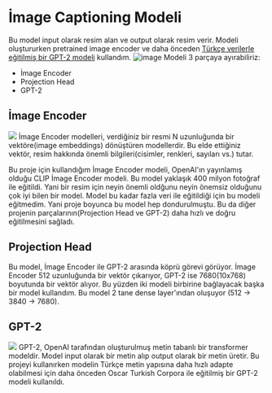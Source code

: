 # İmage Captioning Modeli
Bu model input olarak resim alan ve output olarak resim verir.
Modeli oluştururken pretrained image encoder ve daha önceden [Türkçe verilerle eğitilmiş bir GPT-2 modeli](https://huggingface.co/redrussianarmy/gpt2-turkish-cased) kullandım.
![image](https://user-images.githubusercontent.com/77508537/184653010-23384f2f-e8aa-4afc-a6c2-90103a8ba3d8.png)
Modeli 3 parçaya ayırabiliriz:
- İmage Encoder
- Projection Head
- GPT-2

## İmage Encoder
<img src="../../main/images/clip_image_encoder.jpg">
İmage  Encoder modelleri, verdiğiniz bir resmi N uzunluğunda bir vektöre(image embeddings) dönüştüren modellerdir. Bu elde ettiğiniz vektör, resim hakkında önemli bilgileri(cisimler, renkleri, sayıları vs.) tutar.

Bu proje için kullandığım İmage Encoder modeli, OpenAI'ın yayınlamış olduğu CLIP İmage Encoder modeli. Bu model yaklaşık 400 milyon fotoğraf ile eğitildi. Yani bir resim için neyin önemli oldğunu neyin önemsiz olduğunu çok iyi bilen bir model. Model bu kadar fazla veri ile eğitildiği için bu modeli eğitmedim. Yani proje boyunca bu model hep dondurulmuştu. Bu da diğer projenin parçalarının(Projection Head ve GPT-2) daha hızlı ve doğru eğitilmesini sağladı.

## Projection Head
Bu model, İmage Encoder ile GPT-2 arasında köprü görevi görüyor. İmage Encoder 512 uzunluğunda bir vektör çıkarıyor, GPT-2 ise 7680(10x768) boyutunda bir vektör alıyor. Bu yüzden iki modeli birbirine bağlayacak başka bir model kullandım. Bu model 2 tane dense layer'ından oluşuyor (512 -> 3840 -> 7680). 

## GPT-2 
<img src="../../main/images/GPT-2.gif">
GPT-2, OpenAI tarafından oluşturulmuş metin tabanlı bir transformer modeldir. Model input olarak bir metin alıp output olarak bir metin üretir. Bu projeyi kullanırken modelin Türkçe metin yapısına daha hızlı adapte olabilmesi için daha önceden
Oscar Turkish Corpora ile eğitilmiş bir GPT-2 modeli kullanıldı.

